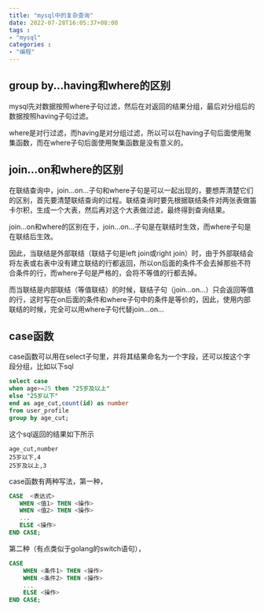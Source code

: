 ```yaml
---
title: "mysql中的复杂查询"
date: 2022-07-28T16:05:37+08:00
tags : 
- "mysql"
categories : 
- "编程"
---
```


## group by...having和where的区别

mysql先对数据按照where子句过滤，然后在对返回的结果分组，最后对分组后的数据按照having子句过滤。

where是对行过滤，而having是对分组过滤，所以可以在having子句后面使用聚集函数，而在where子句后面使用聚集函数是没有意义的。

## join...on和where的区别

在联结查询中，join...on...子句和where子句是可以一起出现的，要想弄清楚它们的区别，首先要清楚联结查询的过程。联结查询时要先根据联结条件对两张表做笛卡尔积，生成一个大表，然后再对这个大表做过滤，最终得到查询结果。

join...on和where的区别在于，join...on...子句是在联结时生效，而where子句是在联结后生效。

因此，当联结是外部联结（联结子句是left join或right join）时，由于外部联结会将左表或右表中没有建立联结的行都返回，所以on后面的条件不会去掉那些不符合条件的行，而where子句是严格的，会将不等值的行都去掉。

而当联结是内部联结（等值联结）的时候，联结子句（join...on...）只会返回等值的行，这时写在on后面的条件和where子句中的条件是等价的，因此，使用内部联结的时候，完全可以用where子句代替join...on...

## case函数

case函数可以用在select子句里，并将其结果命名为一个字段，还可以按这个字段分组，比如以下sql

```sql
select case 
when age>=25 then "25岁及以上"
else "25岁以下"
end as age_cut,count(id) as number
from user_profile
group by age_cut;
```

这个sql返回的结果如下所示

```
age_cut,number
25岁以下,4
25岁及以上,3
```

case函数有两种写法，第一种，

```sql
CASE  <表达式>
   WHEN <值1> THEN <操作>
   WHEN <值2> THEN <操作>
   ...
   ELSE <操作>
END CASE;
```

第二种（有点类似于golang的switch语句），
```sql
CASE
    WHEN <条件1> THEN <操作>
    WHEN <条件2> THEN <操作>
    ...
    ELSE <操作>
END CASE;
```